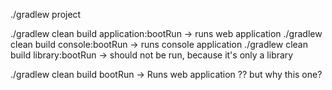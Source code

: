 ./gradlew project

./gradlew clean build  application:bootRun -> runs web application
./gradlew clean build  console:bootRun -> runs console application
./gradlew clean build  library:bootRun -> should not be run, because it's only a library

./gradlew clean build bootRun -> Runs web application ?? but why this one?